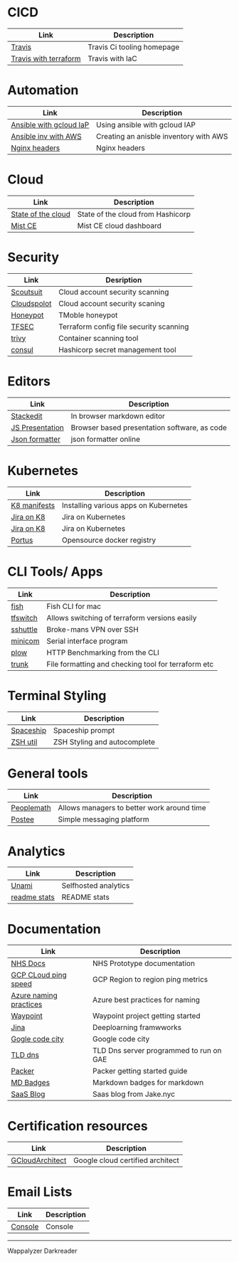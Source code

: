 # CICD[](#cicd)
| Link                                                                                           | Description                | 
|------------------------------------------------------------------------------------------------|----------------------------|
| [Travis](https://travis-ci.org/)                                                               | Travis Ci tooling homepage | 
| [Travis with terraform](https://medium.com/swlh/intro-to-travisci-with-terraform-80e65cf975fe) | Travis with IaC            |

# Automation [](#automation)
| Link                                                                                                      | Description                            |
|-----------------------------------------------------------------------------------------------------------|----------------------------------------|
| [Ansible with gcloud IaP](https://binx.io/blog/2021/03/10/how-to-tell-ansible-to-use-gcp-iap-tunneling/_) | Using ansible with gcloud IAP          |
| [Ansible inv with AWS](https://ibm.github.io/cloud-enterprise-examples/iac-conf-mgmt/ansible/)            | Creating an anisble inventory with AWS |
| [Nginx headers](https://gist.github.com/kmjones1979/9ada952922e56c78dbceadd614d2df73)                     | Nginx headers                          | 

# Cloud [](#cloud)
| Link                                                               | Description                       |
|--------------------------------------------------------------------|-----------------------------------|
| [State of the cloud](https://www.hashicorp.com/state-of-the-cloud) | State of the cloud from Hashicorp | 
| [Mist CE](https://github.com/mistio/mist-ce)                       | Mist CE cloud dashboard           |

# Security [](#security)
| Link                                                                                   | Desription                              |
|----------------------------------------------------------------------------------------|-----------------------------------------|
| [Scoutsuit](https://github.com/nccgroup/ScoutSuite)                                    | Cloud account security scanning         |
| [Cloudspolot](https://github.com/aquasecurity/cloudsploit)                             | Cloud account security scaning          |
| [Honeypot](https://github.com/telekom-security/tpotce#postinstall)                     | TMoble honeypot                         |
| [TFSEC](https://github.com/aquasecurity/tfsec)                                         | Terraform config file security scanning |
| [trivy](https://github.com/aquasecurity/trivy)                                         | Container scanning tool                 |
| [consul](https://learn.hashicorp.com/tutorials/consul/deployment-guide#install-consul) | Hashicorp secret management tool        |

# Editors [](#editors)
| Link                                                    | Description                                  | 
|---------------------------------------------------------|----------------------------------------------|
| [Stackedit](https://stackedit.io/app)                   | In browser markdown editor                   |
| [JS Presentation](https://revealjs.com)                 | Browser based presentation software, as code |
| [Json formatter](https://jsonformatter.org/json-parser) | json formatter online                        |


# Kubernetes [](#kubernetes)
| Link                                                                                                    | Description                           | 
|---------------------------------------------------------------------------------------------------------|---------------------------------------|
| [K8 manifests](https://www.hafifbilgiler.com/hafif-bilgiler/applications-install-on-kubernetes-cluster) | Installing various apps on Kubernetes |
| [Jira on K8](https://github.com/kelseyhightower/jira-on-kubernetes)                                     | Jira on Kubernetes                    | 
| [Jira on K8](https://github.com/Praqma/jira)                                                            | Jira on Kubernetes                    |
| [Portus](http://port.us.org)                                                                            | Opensource docker registry            |

# CLI Tools/ Apps [](#clitoolsapps)
| Link                                                                  | Description                                         | 
|-----------------------------------------------------------------------|-----------------------------------------------------|
| [fish](https://fishshell.com)                                         | Fish CLI for mac                                    |
| [tfswitch](https://tfswitch.warrensbox.com)                           | Allows switching of terraform versions easily       | 
| [sshuttle](https://github.com/sshuttle/sshuttle)                      | Broke-mans VPN over SSH                             |
| [minicom](https://wiki.emacinc.com/wiki/Getting_Started_With_Minicom) | Serial interface program                            | 
| [plow](https://github.com/six-ddc/plow)                               | HTTP Benchmarking from the CLI                      |
| [trunk](https://docs.trunk.io)                                        | File formatting and checking tool for terraform etc | 

# Terminal Styling [](#terminalstyle)
| Link                                                                                    | Description                  | 
|-----------------------------------------------------------------------------------------|------------------------------|
| [Spaceship](https://github.com/denysdovhan/spaceship-prompt)                            | Spaceship prompt             |
| [ZSH util](https://github.com/zsh-users/zsh-syntax-highlighting/blob/master/INSTALL.md) | ZSH Styling and autocomplete |

# General tools [](#general)
| Link                                               | Description                                | 
|----------------------------------------------------|--------------------------------------------|
| [Peoplemath](https://github.com/google/peoplemath) | Allows managers to better work around time |
| [Postee](https://github.com/aquasecurity/postee)   | Simple messaging platform                  |

# Analytics [](#analytics)
| Link                                                               | Description          | 
|--------------------------------------------------------------------|----------------------|
| [Unami](https://github.com/mikecao/umami)                          | Selfhosted analytics |
| [readme stats](https://github.com/anuraghazra/github-readme-stats) | README stats         |

# Documentation [](#documentation)

| Link                                                                                                                                               | Description                             |
|----------------------------------------------------------------------------------------------------------------------------------------------------|-----------------------------------------|
| [NHS Docs](http://nhsuk-prototype-kit.azurewebsites.net/docs)                                                                                      | NHS Prototype documentation             |
| [GCP CLoud ping speed](https://docs.google.com/spreadsheets/d/1lCUjdT-JNoATftGshtUIPQIl0CLb2Z8DCL-k8UAMtec/pubhtml)                                | GCP Region to region ping metrics       |
| [Azure naming practices](https://github.com/MicrosoftDocs/cloud-adoption-framework/blob/master/docs/ready/azure-best-practices/resource-naming.md) | Azure best practices for naming         |
| [Waypoint](https://www.waypointproject.io/docs/getting-started)                                                                                    | Waypoint project getting started        | 
| [Jina](https://docs.jina.ai)                                                                                                                       | Deeploarning framwworks                 | 
| [Gogle code city](https://github.com/google/CodeCity/blob/master/docs/setup.md)                                                                    | Google code city                        |
| [TLD dns](https://github.com/google/nomulus/blob/master/docs/install.md)                                                                           | TLD Dns server programmed to run on GAE |
| [Packer](https://devopscube.com/packer-tutorial-for-beginners/)                                                                                    | Packer getting started guide            |
| [MD Badges](https://github.com/Naereen/badges)                                                                                                     | Markdown badges for markdown            |
| [SaaS Blog](https://jake.nyc/words/tools-and-services-i-use-to-run-my-saas)                                                                        | Saas blog from Jake.nyc                 |


# Certification resources [](#certification)
| Link                                                                                         | Description                      | 
|----------------------------------------------------------------------------------------------|----------------------------------|
| [GCloudArchitect](https://www.examtopics.com/exams/google/professional-cloud-architect/view) | Google cloud certified architect |

# Email Lists [](#emaillists)
| Link                           | Description | 
|--------------------------------|-------------|
| [Console](https://console.dev) | Console     |

---
Wappalyzer
Darkreader
